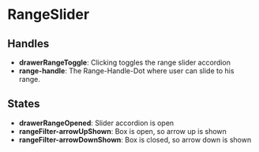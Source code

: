 <!-- firescout-collection -->

# RangeSlider

## Handles

- **drawerRangeToggle**: Clicking toggles the range slider accordion
- **range-handle**: The Range-Handle-Dot where user can slide to his range.

## States

- **drawerRangeOpened**: Slider accordion is open
- **rangeFilter-arrowUpShown**: Box is open, so arrow up is shown
- **rangeFilter-arrowDownShown**: Box is closed, so arrow down is shown
